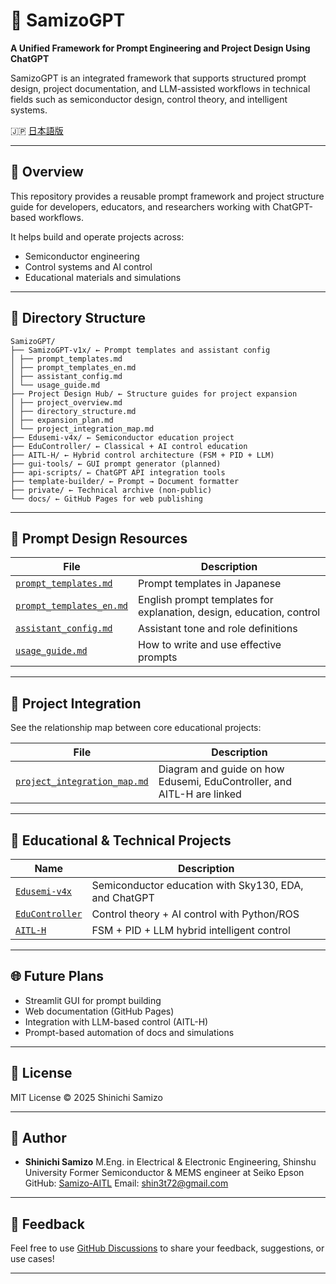 # 🧠 SamizoGPT

**A Unified Framework for Prompt Engineering and Project Design Using ChatGPT**

SamizoGPT is an integrated framework that supports structured prompt design, project documentation, and LLM-assisted workflows in technical fields such as semiconductor design, control theory, and intelligent systems.

🇯🇵 [日本語版](./README.md)

---

## 📌 Overview

This repository provides a reusable prompt framework and project structure guide
for developers, educators, and researchers working with ChatGPT-based workflows.

It helps build and operate projects across:
- Semiconductor engineering
- Control systems and AI control
- Educational materials and simulations

---

## 📁 Directory Structure

```plaintext
SamizoGPT/
├── SamizoGPT-v1x/ ← Prompt templates and assistant config
│ ├── prompt_templates.md
│ ├── prompt_templates_en.md
│ ├── assistant_config.md
│ └── usage_guide.md
├── Project Design Hub/ ← Structure guides for project expansion
│ ├── project_overview.md
│ ├── directory_structure.md
│ ├── expansion_plan.md
│ └── project_integration_map.md
├── Edusemi-v4x/ ← Semiconductor education project
├── EduController/ ← Classical + AI control education
├── AITL-H/ ← Hybrid control architecture (FSM + PID + LLM)
├── gui-tools/ ← GUI prompt generator (planned)
├── api-scripts/ ← ChatGPT API integration tools
├── template-builder/ ← Prompt → Document formatter
├── private/ ← Technical archive (non-public)
└── docs/ ← GitHub Pages for web publishing
```

---

## 🧠 Prompt Design Resources

| File | Description |
|------|-------------|
| [`prompt_templates.md`](./SamizoGPT-v1x/prompt_templates.md) | Prompt templates in Japanese |
| [`prompt_templates_en.md`](./SamizoGPT-v1x/prompt_templates_en.md) | English prompt templates for explanation, design, education, control |
| [`assistant_config.md`](./SamizoGPT-v1x/assistant_config.md) | Assistant tone and role definitions |
| [`usage_guide.md`](./SamizoGPT-v1x/usage_guide.md) | How to write and use effective prompts |

---

## 🔗 Project Integration

See the relationship map between core educational projects:

| File | Description |
|------|-------------|
| [`project_integration_map.md`](./Project%20Design%20Hub/project_integration_map.md) | Diagram and guide on how Edusemi, EduController, and AITL-H are linked |

---

## 📘 Educational & Technical Projects

| Name | Description |
|------|-------------|
| [`Edusemi-v4x`](./Edusemi-v4x/) | Semiconductor education with Sky130, EDA, and ChatGPT |
| [`EduController`](./EduController/) | Control theory + AI control with Python/ROS |
| [`AITL-H`](./AITL-H/) | FSM + PID + LLM hybrid intelligent control |

---

## 🌐 Future Plans

- Streamlit GUI for prompt building
- Web documentation (GitHub Pages)
- Integration with LLM-based control (AITL-H)
- Prompt-based automation of docs and simulations

---

## 📜 License

MIT License © 2025 Shinichi Samizo

---

## 👤 Author

- **Shinichi Samizo**
M.Eng. in Electrical & Electronic Engineering, Shinshu University
Former Semiconductor & MEMS engineer at Seiko Epson
GitHub: [Samizo-AITL](https://github.com/Samizo-AITL)
Email: [shin3t72@gmail.com](mailto:shin3t72@gmail.com)

---

## 💬 Feedback

Feel free to use [GitHub Discussions](https://github.com/Samizo-AITL/SamizoGPT/discussions)
to share your feedback, suggestions, or use cases!

---
